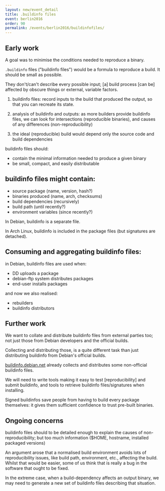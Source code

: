 ```yaml
---
layout: new/event_detail
title: .buildinfo files
event: berlin2016
order: 90
permalink: /events/berlin2016/buildinfofiles/
---
```


## Early work

A goal was to minimise the conditions needed to reproduce a binary.

`.buildinfo` files ("buildinfo files") would be a formula to reproduce a build.  It should be small as possible.

They don't/can't describe every possible input;
[a] build process [can be] affected by obscure things or external, variable factors.

1. buildinfo files:
record inputs to the build that produced the output, so that you can recreate its state.

2. analysis of buildinfo and outputs:
as more builders provide buildinfo files, we can look for intersections (reproducible binaries), and causes of any differences (non-reproducibility)

3. the ideal (reproducible) build would depend only the source code and build dependencies

buildinfo files should:

 - contain the minimal information needed to produce a given binary
 - be small, compact, and easily distributable


## buildinfo files might contain:

- source package (name, version, hash?)
- binaries produced (name, arch, checksums)
- build dependencies (recursively)
- build path (until recently?)
- environment variables (since recently?)

In Debian, buildinfo is a separate file.

In Arch Linux, buildinfo is included in the package files (but signatures are detached).


## Consuming and aggregating buildinfo files:

in Debian, buildinfo files are used when:

  * DD uploads a package
  * debian-ftp system distributes packages
  * end-user installs packages

and now we also realised:

  * rebuilders
  * buildinfo distributors


## Further work

We want to collate and distribute buildinfo files from external parties too;
not just those from Debian developers and the official builds.

Collecting and distributing those, is a quite different task than just distributing buildinfo from Debian's official builds.

[buildinfo.debian.net](https://buildinfo.debian.net) already collects and distributes some non-official buildinfo files.

We will need to write tools making it easy to test [reproducibility] and submit buildinfo,
and tools to retrieve buildinfo files/signatures when installing.

Signed buildinfos save people from having to build every package themselves:
it gives them sufficient confidence to trust pre-built binaries.


## Ongoing concerns

buildinfo files should to be detailed enough to explain the causes of non-reproducibility;
but too much information ($HOME, hostname, installed packaged versions)

An argument arose that a normalised build environment avoids lots of reproducibility issues,
like build path, environment, etc., affecting the build.
Whilst that would be easier, some of us think that is really a bug in the software that ought to be fixed.

In the extreme case, 
when a build-dependency affects an output binary,
we may need to generate a new set of buildinfo files
describing that situation.


